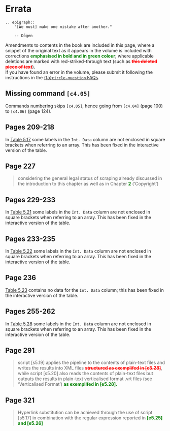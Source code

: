 # Errata
```{eval-rst}
.. epigraph::
    "[We must] make one mistake after another."

    -- Dōgen
```

Amendments to contents in the book are included in this page, where a snippet of the original text as it appears in the volume is included with corrections <span style="color:green">**emphasised in bold and in green colour**</span>; where applicable deletions are marked with red-striked-through text (such as <span style="color:red">~~**this deleted piece of text**~~</span>).  
If you have found an error in the volume, please submit it following the instructions in the [{fa}`circle-question` FAQs](../faq.md#i-have-found-an-error-in-the-book-can-you-add-it-to-the-errata-section).

## Missing command `[c4.05]`
Commands numbering skips `[c4.05]`, hence going from `[c4.04]` (page 100) to `[c4.06]` (page 124).

## Pages 209-218
In [Table 5.17](../eval_metadata/instagram/ig_instaloader-posts-metadata.md#table-5-17) some labels in the `Int. Data` column are not enclosed in square brackets when referring to an array. This has been fixed in the interactive version of the table.

## Page 227
>  considering the general legal status of scraping already discussed in the introduction to this chapter as well as in Chapter <span style="color:green">**2**</span> (‘Copyright’) 

## Pages 229-233
In [Table 5.21](../eval_metadata/facebook/fb_fbs-posts-metadata.md#table-5-21) some labels in the `Int. Data` column are not enclosed in square brackets when referring to an array. This has been fixed in the interactive version of the table.

## Pages 233-235
In [Table 5.22](../eval_metadata/facebook/fb_fbs-profiles-metadata.md#table-5-22) some labels in the `Int. Data` column are not enclosed in square brackets when referring to an array. This has been fixed in the interactive version of the table.

## Page 236
[Table 5.23](../eval_metadata/facebook/fb_fbs-groups-metadata.md#table-5-23) contains no data for the `Int. Data` column; this has been fixed in the interactive version of the table.

## Pages 255-262
In [Table 5.28](../eval_metadata/youtube/yt_ytdl-videos-metadata.md#table-5-28) some labels in the `Int. Data` column are not enclosed in square brackets when referring to an array. This has been fixed in the interactive version of the table.

## Page 291
> script [s5.19] applies the pipeline to the contents of plain-text files and writes the results into XML files <span style="color:red">~~**structured as exemplifed in [e5.28]**~~</span>, while script [s5.20]
also reads the contents of plain-text files but outputs the results in plain-text verticalised format .vrt files (see ‘Verticalised Format’) <span style="color:green">**as exemplifed in [e5.28].**</span>

## Page 321
> Hyperlink substitution can be achieved through the use of script [s5.17] in combination with the regular expression reported in <span style="color:green">**[e5.25] and [e5.26]**</span>

[^sn1]: Dōgen, E. Dōgen’s Extensive Record: A Translation of the Eihei Koroku. Edited by T.D. Leighton. Translated by S. Okumura. Wisdom Publications, 2010:132